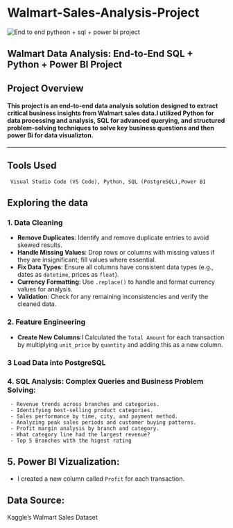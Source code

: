# Walmart-Sales-Analysis-Project
![End to end pytheon + sql + power bi project](https://github.com/user-attachments/assets/38573361-04b8-45b2-b77e-423f1536c552)

## Walmart Data Analysis: End-to-End SQL + Python + Power BI Project

## Project Overview


#### This project is an end-to-end data analysis solution designed to extract critical business insights from Walmart sales data.I utilized Python for data processing and analysis, SQL for advanced querying, and structured problem-solving techniques to solve key business questions and then power Bi for data visualizton.
---

## Tools Used

	 Visual Studio Code (VS Code), Python, SQL (PostgreSQL),Power BI
   
## Exploring the data

### 1. Data Cleaning
   - **Remove Duplicates**: Identify and remove duplicate entries to avoid skewed results.
   - **Handle Missing Values**: Drop rows or columns with missing values if they are insignificant; fill values where essential.
   - **Fix Data Types**: Ensure all columns have consistent data types (e.g., dates as `datetime`, prices as `float`).
   - **Currency Formatting**: Use `.replace()` to handle and format currency values for analysis.
   - **Validation**: Check for any remaining inconsistencies and verify the cleaned data.

### 2. Feature Engineering
   - **Create New Columns**:I Calculated the `Total Amount` for each transaction by multiplying `unit_price` by `quantity` and adding this as a new column.

### 3 Load Data into PostgreSQL

### 4. SQL Analysis: Complex Queries and Business Problem Solving:
     - Revenue trends across branches and categories.
     - Identifying best-selling product categories.
     - Sales performance by time, city, and payment method.
     - Analyzing peak sales periods and customer buying patterns.
     - Profit margin analysis by branch and category.
     - What category line had the largest revenue?
     - Top 5 Branches with the higest rating

## 5. Power BI Vizualization:
- I created a new column called `Profit` for each transaction.


## Data Source:
   Kaggle’s Walmart Sales Dataset
